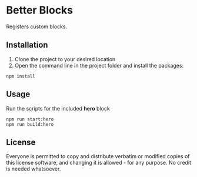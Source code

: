 # Better Blocks

Registers custom blocks.

## Installation

1. Clone the project to your desired location
2. Open the command line in the project folder and install the packages:

```shell
npm install
```

## Usage

Run the scripts for the included **hero** block
```shell
npm run start:hero
npm run build:hero
```

## License
Everyone is permitted to copy and distribute verbatim or modified copies of this license software, and changing it is allowed - for any purpose. No credit is needed whatsoever.

